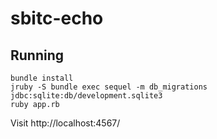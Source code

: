 # sbitc-echo

## Running

    bundle install
    jruby -S bundle exec sequel -m db_migrations jdbc:sqlite:db/development.sqlite3
    ruby app.rb

Visit http://localhost:4567/
